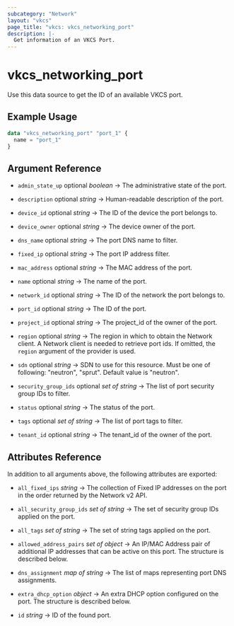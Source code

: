 ```yaml
---
subcategory: "Network"
layout: "vkcs"
page_title: "vkcs: vkcs_networking_port"
description: |-
  Get information of an VKCS Port.
---
```


# vkcs_networking_port

Use this data source to get the ID of an available VKCS port.

## Example Usage

```terraform
data "vkcs_networking_port" "port_1" {
  name = "port_1"
}
```

## Argument Reference
- `admin_state_up` optional *boolean* &rarr;  The administrative state of the port.

- `description` optional *string* &rarr;  Human-readable description of the port.

- `device_id` optional *string* &rarr;  The ID of the device the port belongs to.

- `device_owner` optional *string* &rarr;  The device owner of the port.

- `dns_name` optional *string* &rarr;  The port DNS name to filter.

- `fixed_ip` optional *string* &rarr;  The port IP address filter.

- `mac_address` optional *string* &rarr;  The MAC address of the port.

- `name` optional *string* &rarr;  The name of the port.

- `network_id` optional *string* &rarr;  The ID of the network the port belongs to.

- `port_id` optional *string* &rarr;  The ID of the port.

- `project_id` optional *string* &rarr;  The project_id of the owner of the port.

- `region` optional *string* &rarr;  The region in which to obtain the Network client. A Network client is needed to retrieve port ids. If omitted, the `region` argument of the provider is used.

- `sdn` optional *string* &rarr;  SDN to use for this resource. Must be one of following: "neutron", "sprut". Default value is "neutron".

- `security_group_ids` optional *set of* *string* &rarr;  The list of port security group IDs to filter.

- `status` optional *string* &rarr;  The status of the port.

- `tags` optional *set of* *string* &rarr;  The list of port tags to filter.

- `tenant_id` optional *string* &rarr;  The tenant_id of the owner of the port.


## Attributes Reference
In addition to all arguments above, the following attributes are exported:
- `all_fixed_ips` *string* &rarr;  The collection of Fixed IP addresses on the port in the order returned by the Network v2 API.

- `all_security_group_ids` *set of* *string* &rarr;  The set of security group IDs applied on the port.

- `all_tags` *set of* *string* &rarr;  The set of string tags applied on the port.

- `allowed_address_pairs` *set of* *object* &rarr;  An IP/MAC Address pair of additional IP addresses that can be active on this port. The structure is described below.

- `dns_assignment` *map of* *string* &rarr;  The list of maps representing port DNS assignments.

- `extra_dhcp_option` *object* &rarr;  An extra DHCP option configured on the port. The structure is described below.

- `id` *string* &rarr;  ID of the found port.


